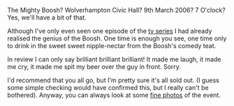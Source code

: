 The Mighty Boosh? Wolverhampton Civic Hall? 9th March 2006? 7 O'clock? Yes, we'll have a bit of that.


Although I've only even seen one episode of the [tv series](http://www.themightyboosh.com/) I had already realised the genius of the Boosh. One time is enough you see, one time only to drink in the sweet sweet nipple-nectar from the Boosh's comedy teat. 

In review I can only say brilliant brilliant brilliant! It made me laugh, it made me cry, it made me spit my beer over the guy in front. Sorry. 

I'd recommend that you all go, but I'm pretty sure it's all sold out. (I guess some simple checking would have confirmed this, but I really can't be bothered). Anyway, you can always look at some [fine photos](http://www.flickr.com/photos/tags/mightyboosh/) of the event.